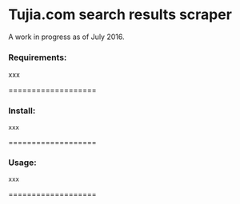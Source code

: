 Tujia.com search results scraper
===================

A work in progress as of July 2016.

### Requirements:

xxx

===================

### Install:

```
xxx
```

===================

### Usage:

```
xxx
```

===================
